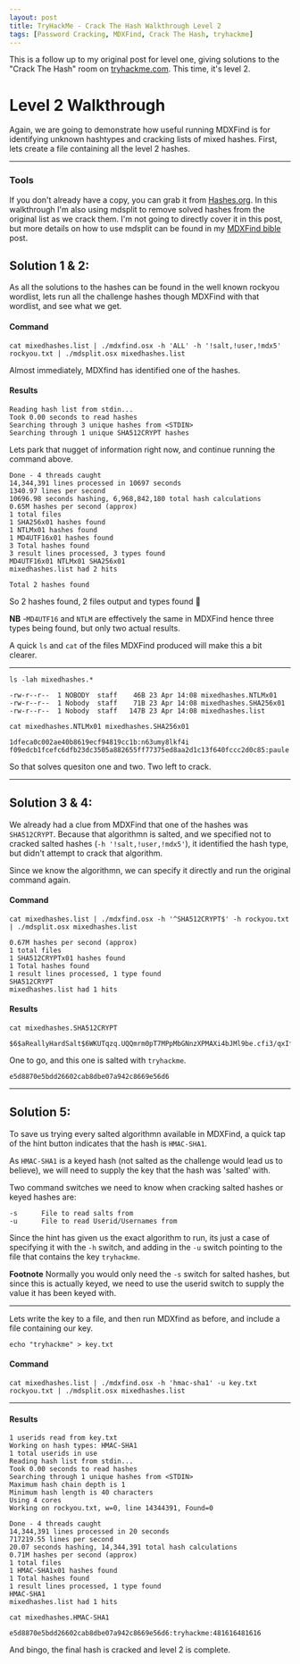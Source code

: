 ```yaml
---
layout: post
title: TryHackMe - Crack The Hash Walkthrough Level 2
tags: [Password Cracking, MDXFind, Crack The Hash, tryhackme]
---
```


This is a follow up to my original post for level one, giving solutions to the "Crack The Hash" room on [tryhackme.com](https://tryhackme.com). 
This time, it's level 2.

# Level 2 Walkthrough

Again, we are going to demonstrate how useful running MDXFind is for identifying unknown hashtypes and cracking lists of mixed hashes. First, lets create a file containing all the level 2 hashes. 

---


### Tools

If you don't already have a copy, you can grab it from [Hashes.org](https://hashes.org/mdxfind.php). In this walkthrough I'm also using mdsplit to remove solved hashes from the original list as we crack them. I'm not going to directly cover it in this post, but more details on how to use mdsplit can be found in my [MDXFind bible](https://0xln.pw/MDXfindbible) post.



## Solution 1 & 2:

As all the solutions to the hashes can be found in the well known rockyou wordlist, lets run all the challenge hashes though MDXFind with that wordlist, and see what we get.  

#### Command

```
cat mixedhashes.list | ./mdxfind.osx -h 'ALL' -h '!salt,!user,!mdx5' rockyou.txt | ./mdsplit.osx mixedhashes.list 
```

Almost immediately, MDXfind has identified one of the hashes.


#### Results
```
Reading hash list from stdin...
Took 0.00 seconds to read hashes
Searching through 3 unique hashes from <STDIN>
Searching through 1 unique SHA512CRYPT hashes
```

Lets park that nugget of information right now, and continue running the command above. 

```
Done - 4 threads caught
14,344,391 lines processed in 10697 seconds
1340.97 lines per second
10696.98 seconds hashing, 6,968,842,180 total hash calculations
0.65M hashes per second (approx)
1 total files
1 SHA256x01 hashes found
1 NTLMx01 hashes found
1 MD4UTF16x01 hashes found
3 Total hashes found
3 result lines processed, 3 types found
MD4UTF16x01 NTLMx01 SHA256x01 
mixedhashes.list had 2 hits

Total 2 hashes found
```
So 2 hashes found, 2 files output and types found 🤔
 
**NB** -`MD4UTF16` and `NTLM` are effectively the same in MDXFind hence three types being found, but only two actual results. 

A quick `ls` and `cat` of the files MDXFind produced will make this a bit clearer.

___
``
ls -lah mixedhashes.*
``

```
-rw-r--r--  1 NOBODY  staff    46B 23 Apr 14:08 mixedhashes.NTLMx01
-rw-r--r--  1 Nobody  staff    71B 23 Apr 14:08 mixedhashes.SHA256x01
-rw-r--r--  1 Nobody  staff   147B 23 Apr 14:08 mixedhashes.list
```

```
cat mixedhashes.NTLMx01 mixedhashes.SHA256x01
```

```
1dfeca0c002ae40b8619ecf94819cc1b:n63umy8lkf4i
f09edcb1fcefc6dfb23dc3505a882655ff77375ed8aa2d1c13f640fccc2d0c85:paule
```

So that solves quesiton one and two. Two left to crack.

---
## Solution 3 & 4:

We already had a clue from MDXFind that one of the hashes was `SHA512CRYPT`. Because that algorithmn is salted, and we specified not to cracked salted hashes (`-h '!salt,!user,!mdx5'`), it identified the hash type, but didn't attempt to crack that algorithm. 

Since we know the algorithmn, we can specify it directly and run the original command again.
 
 
#### Command
```
cat mixedhashes.list | ./mdxfind.osx -h '^SHA512CRYPT$' -h rockyou.txt | ./mdsplit.osx mixedhashes.list 
```

```
0.67M hashes per second (approx)
1 total files
1 SHA512CRYPTx01 hashes found
1 Total hashes found
1 result lines processed, 1 type found
SHA512CRYPT 
mixedhashes.list had 1 hits
```

#### Results

```
cat mixedhashes.SHA512CRYPT 
```

```
$6$aReallyHardSalt$6WKUTqzq.UQQmrm0pT7MPpMbGNnzXPMAXi4bJMl9be.cfi3/qxIf.hsGpS41BqMhSrHVXgMpdjS6xeKZAs02.:waka99
```
One to go, and this one is salted with `tryhackme`.

```
e5d8870e5bdd26602cab8dbe07a942c8669e56d6
```
---
## Solution 5:

To save us trying every salted algorithmn available in MDXFind, a quick tap of the hint button indicates that the hash is `HMAC-SHA1`.  

As `HMAC-SHA1` is a keyed hash (not salted as the challenge would lead us to believe), we will need to supply the key that the hash was 'salted' with. 

Two command switches we need to know when cracking salted hashes or keyed hashes are:
 
```
-s      File to read salts from
-u      File to read Userid/Usernames from
```

Since the hint has given us the exact algorithm to run, its just a case of specifying it with the `-h` switch, and adding in the `-u` switch pointing to the file that contains the key `tryhackme`. 

**Footnote** Normally you would only need the `-s` switch for salted hashes, but since this is actually keyed, we need to use the userid switch to supply the value it has been keyed with.

---

Lets write the key to a file, and then run MDXfind as before, and include a file containing our key.

``` 
echo "tryhackme" > key.txt
``` 

#### Command
```
cat mixedhashes.list | ./mdxfind.osx -h 'hmac-sha1' -u key.txt rockyou.txt | ./mdsplit.osx mixedhashes.list  
```
---
#### Results

```
1 userids read from key.txt
Working on hash types: HMAC-SHA1 
1 total userids in use
Reading hash list from stdin...
Took 0.00 seconds to read hashes
Searching through 1 unique hashes from <STDIN>
Maximum hash chain depth is 1
Minimum hash length is 40 characters
Using 4 cores
Working on rockyou.txt, w=0, line 14344391, Found=0

Done - 4 threads caught
14,344,391 lines processed in 20 seconds
717219.55 lines per second
20.07 seconds hashing, 14,344,391 total hash calculations
0.71M hashes per second (approx)
1 total files
1 HMAC-SHA1x01 hashes found
1 Total hashes found
1 result lines processed, 1 type found
HMAC-SHA1 
mixedhashes.list had 1 hits
```

```
cat mixedhashes.HMAC-SHA1
```

```
e5d8870e5bdd26602cab8dbe07a942c8669e56d6:tryhackme:481616481616
```

And bingo, the final hash is cracked and level 2 is complete.
